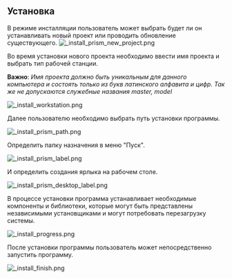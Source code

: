 ﻿
## Установка 
В режиме инсталляции пользователь может выбрать будет ли он устанавливать новый проект или проводить обновление существующего.
![_install_prism_new_project.png](./images/_install_prism_new_project.png "")

Во время установки нового проекта необходимо ввести имя проекта и выбрать тип рабочей станции.

**Важно**: *Имя проекта должно быть уникальным для данного компьютера и состоять только из букв латинского алфавита и цифр. Так же не допускаются служебные названия master, model*

![_install_workstation.png](./images/_install_workstation.png "")

Далее пользователю необходимо выбрать путь установки программы.

![_install_prism_path.png](./images/_install_prism_path.png "")

Определить папку назначения в меню "Пуск".

![_install_prism_label.png](./images/_install_prism_label.png "")

И определить создания ярлыка на рабочем столе.

![_install_prism_desktop_label.png](./images/_install_prism_desktop_label.png "")

В процессе установки программа устанавливает необходимые компоненты и библиотеки, которые могут быть представлены независимыми установщиками и могут потребовать перезагрузку системы.

![_install_progress.png](./images/_install_progress.png "")

После установки программы пользователь может непосредственно запустить программу.

![_install_finish.png](./images/_install_finish.png "")


